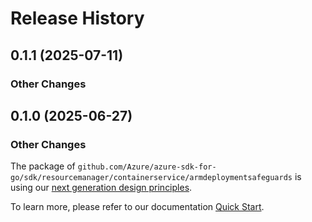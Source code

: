 # Release History

## 0.1.1 (2025-07-11)
### Other Changes


## 0.1.0 (2025-06-27)
### Other Changes

The package of `github.com/Azure/azure-sdk-for-go/sdk/resourcemanager/containerservice/armdeploymentsafeguards` is using our [next generation design principles](https://azure.github.io/azure-sdk/general_introduction.html).

To learn more, please refer to our documentation [Quick Start](https://aka.ms/azsdk/go/mgmt).
